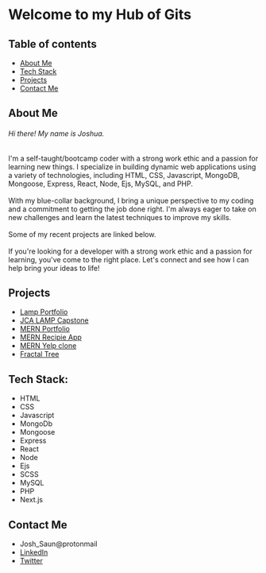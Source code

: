 
# Welcome to my Hub of Gits

## Table of contents
* [About Me](#about-me)
* [Tech Stack](#tech-stack)
* [Projects](#projects)
* [Contact Me](#contact-me)

## About Me

###### Hi there! My name is Joshua. 
I'm a self-taught/bootcamp coder with a strong work ethic and a passion for learning new things. I specialize in building dynamic web applications using a variety of technologies, including HTML, CSS, Javascript, MongoDB, Mongoose, Express, React, Node, Ejs, MySQL, and PHP.
<br><br>
With my blue-collar background, I bring a unique perspective to my coding and a commitment to getting the job done right. I'm always eager to take on new challenges and learn the latest techniques to improve my skills.
<br><br>
Some of my recent projects are linked below.
<br><br>
If you're looking for a developer with a strong work ethic and a passion for learning, you've come to the right place. Let's connect and see how I can help bring your ideas to life!

## Projects
* [Lamp Portfolio](https://www.google.com)
* [JCA LAMP Capstone](https://www.google.com)
* [MERN Portfolio](https://www.google.com)
* [MERN Recipie App](https://github.com/J-Saun/JCA_recipe)
* [MERN Yelp clone](https://github.com/J-Saun/yelp_camp)
* [Fractal Tree](https://github.com/J-Saun/Fractal-Tree)

## Tech Stack:
* HTML
* CSS
* Javascript
* MongoDb
* Mongoose
* Express
* React
* Node
* Ejs
* SCSS
* MySQL
* PHP
* Next.js

## Contact Me
* Josh_Saun@protonmail
* [LinkedIn](https://www.linkedin.com/in/joshua-saunders-814699223?lipi=urn%3Ali%3Apage%3Ad_flagship3_profile_view_base_contact_details%3BG611BtSdTESPPPMmbf5yLA%3D%3D)
* [Twitter](https://www.google.com)
